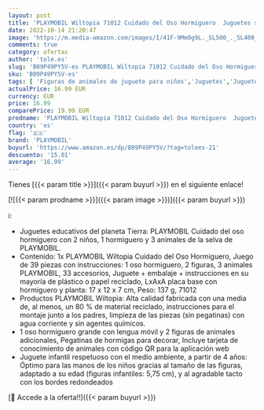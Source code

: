 ```yaml
---
layout: post
title: 'PLAYMOBIL Wiltopia 71012 Cuidado del Oso Hormiguero  Juguetes sostenibles para niños a partir de 4 años'
date: 2022-10-14 21:20:47
image: 'https://m.media-amazon.com/images/I/41F-9Mm0g9L._SL500_._SL400_.jpg'
comments: true
category: ofertas
author: 'tole.es'
slug: 'B09P49PY5V-es PLAYMOBIL Wiltopia 71012 Cuidado del Oso Hormiguero...'
sku: 'B09P49PY5V-es'
tags: [ 'Figuras de animales de juguete para niños','Juguetes','Juguetes y juegos','Muñecos y figuras','playmobil','🇪🇸', ]
actualPrice: 16.99 EUR
currency: EUR
price: 16.99
comparePrice: 19.99 EUR
prodname: 'PLAYMOBIL Wiltopia 71012 Cuidado del Oso Hormiguero  Juguetes sostenibles para niños a partir de 4 años'
country: 'es'
flag: '🇪🇸'
brand: 'PLAYMOBIL'
buyurl: 'https://www.amazon.es/dp/B09P49PY5V/?tag=tolees-21'
descuento: '15.01'
average: '16.99'
---
```


Tienes [{{< param title >}}]({{< param buyurl >}}) en el siguiente enlace!

[![{{< param prodname >}}]({{< param image >}})]({{< param buyurl >}})

ℹ️:

- Juguetes educativos del planeta Tierra: PLAYMOBIL Cuidado del oso hormiguero con 2 niños, 1 hormiguero y 3 animales de la selva de PLAYMOBIL.
- Contenido: 1x PLAYMOBIL Wiltopia Cuidado del Oso Hormiguero, Juego de 39 piezas con instrucciones: 1 oso hormiguero, 2 figuras, 3 animales PLAYMOBIL, 33 accesorios, Juguete + embalaje + instrucciones en su mayoría de plástico o papel reciclado, LxAxA placa base con hormiguero y planta: 17 x 12 x 7 cm, Peso: 137 g, 71012
- Productos PLAYMOBIL Wiltopia: Alta calidad fabricada con una media de, al menos, un 80 % de material reciclado, instrucciones para el montaje junto a los padres, limpieza de las piezas (sin pegatinas) con agua corriente y sin agentes químicos.
- 1 oso hormiguero grande con lengua móvil y 2 figuras de animales adicionales, Pegatinas de hormigas para decorar, Incluye tarjeta de conocimiento de animales con código QR para la aplicación web
- Juguete infantil respetuoso con el medio ambiente, a partir de 4 años: Óptimo para las manos de los niños gracias al tamaño de las figuras, adaptado a su edad (figuras infantiles: 5,75 cm), y al agradable tacto con los bordes redondeados

[🛒 Accede a la oferta!!]({{< param buyurl >}})
